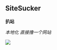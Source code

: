## SiteSucker
	
**扒站**

*本地化*
*直接撸一个网站*

![](https://github.com/JustVita/Excellent-software/blob/master/Mac/screenshot/toolsScreenshot/SiteSucker.jpg)
